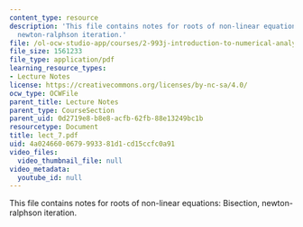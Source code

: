 ```yaml
---
content_type: resource
description: 'This file contains notes for roots of non-linear equations: Bisection,
  newton-ralphson iteration.'
file: /ol-ocw-studio-app/courses/2-993j-introduction-to-numerical-analysis-for-engineering-13-002j-spring-2005/4a0246600679993381d1cd15ccfc0a91_lect_7.pdf
file_size: 1561233
file_type: application/pdf
learning_resource_types:
- Lecture Notes
license: https://creativecommons.org/licenses/by-nc-sa/4.0/
ocw_type: OCWFile
parent_title: Lecture Notes
parent_type: CourseSection
parent_uid: 0d2719e8-b8e8-acfb-62fb-88e13249bc1b
resourcetype: Document
title: lect_7.pdf
uid: 4a024660-0679-9933-81d1-cd15ccfc0a91
video_files:
  video_thumbnail_file: null
video_metadata:
  youtube_id: null
---
```

This file contains notes for roots of non-linear equations: Bisection, newton-ralphson iteration.